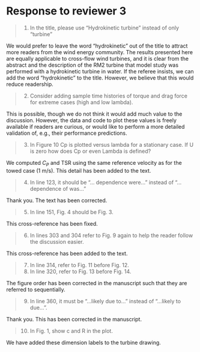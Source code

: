 # Response to reviewer 3

>1. In the title, please use “Hydrokinetic turbine” instead of only “turbine”

We would prefer to leave the word “hydrokinetic” out of the title to attract
more readers from the wind energy community. The results presented here are
equally applicable to cross-flow wind turbines, and it is clear from the
abstract and the description of the RM2 turbine that model study was performed
with a hydrokinetic turbine in water. If the referee insists, we can add the
word “hydrokinetic” to the title. However, we believe that this would reduce
readership.

>2. Consider adding sample time histories of torque and drag force for extreme cases (high and low lambda).

This is possible, though we do not think it would add much value to the
discussion. However, the data and code to plot these values is freely available
if readers are curious, or would like to perform a more detailed validation of,
e.g., their performance predictions.

>3. In Figure 10 Cp is plotted versus lambda for a stationary case. If U is zero how does Cp or even Lambda is defined?

We computed $C_P$ and TSR using the same reference velocity as for the towed
case (1 m/s). This detail has been added to the text.

>4. In line 123, it should be “… dependence were…” instead of “… dependence of was…”

Thank you. The text has been corrected.

>5. In line 151, Fig. 4 should be Fig. 3.

This cross-reference has been fixed.

>6. In lines 303 and 304 refer to Fig. 9 again to help the reader follow the discussion easier.

This cross-reference has been added to the text.

>7. In line 314, refer to Fig. 11 before Fig. 12.
>8. In line 320, refer to Fig. 13 before Fig. 14.

The figure order has been corrected in the manuscript such that they are
referred to sequentially.

>9. In line 360, it must be “…likely due to…” instead of “…likely to due…”.

Thank you. This has been corrected in the manuscript.

>10. In Fig. 1, show c and R in the plot.

We have added these dimension labels to the turbine drawing.
